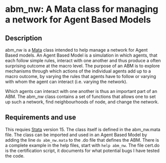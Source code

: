 # abm_nw: A Mata class for managing a network for Agent Based Models

## Description

abm_nw is a [Mata](https://www.stata.com/features/overview/introduction-to-mata/)
class intended to help manage a network for Agent Based models. An Agent Based Model 
is a simulation in which agents, that each follow simple rules, interact with one 
another and thus produce a often surprising outcome at the macro level. The purpose 
of an ABM is to explore mechanisms through which actions of the individual agents 
add up to a macro outcome, by varying the rules that agents have to follow or 
varying with whom the agent can interact (i.e. varying the network). 

Which agents can interact with one another is thus an important part of an ABM.  The 
abm_nw class contains a set of functions that allows one to set up such a network, 
find neighbourhoods of node, and change the network.


## Requirements and use

This requies [Stata](https://www.stata.com) version 15. The class itself is 
defined in the abm_nw.mata file. The class can be imported and used in an Agent
Based Model by adding the line `do abm_nw.mata` to the .do file that defines the
ABM. There is a complete example in the help files, start with `help abm_nw`.
The file cert.do is the certification script, it documents for what potential 
bugs I have tested the code.
